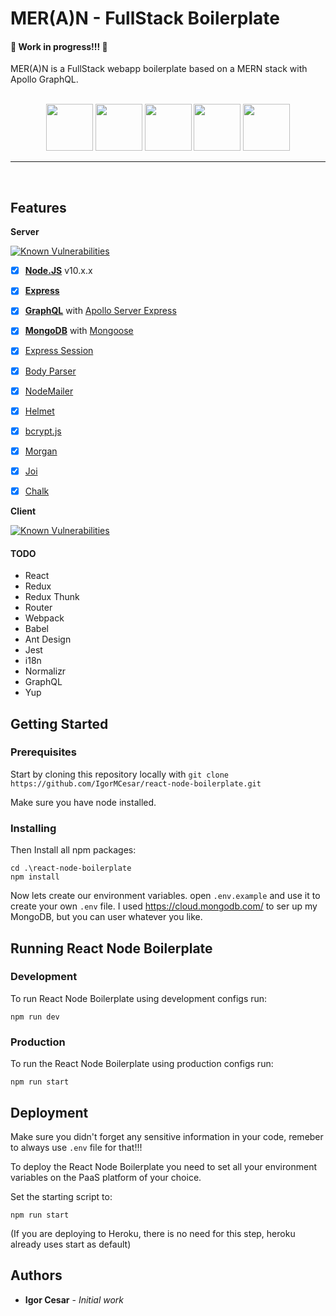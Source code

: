 # MER(A)N - FullStack Boilerplate

#### :construction: Work in progress!!! :construction:
MER(A)N is a FullStack webapp boilerplate based on a MERN stack with Apollo GraphQL.

<br>

<div align="center">
  <img src="https://cdn.iconscout.com/icon/free/png-256/mongodb-5-1175140.png" height="75">
  <img src="https://cdn.iconscout.com/icon/free/png-256/express-8-1175029.png" height="75">
  <img src="https://upload.wikimedia.org/wikipedia/commons/thumb/4/47/React.svg/512px-React.svg.png" height="75">
  <img src="https://media.licdn.com/dms/image/C4E0BAQE19TrEXW022w/company-logo_200_200/0?e=2159024400&v=beta&t=KSA1haVf2zqXDG5scvlmrXltTNA3MkkLLQpolQrTBTU" height="75">
  <img src="https://nodejs.org/static/images/logo-hexagon-card.png" height="75">
</div>

<hr />
<br />

## Features
**Server**

[![Known Vulnerabilities](https://snyk.io/test/github/IgorMCesar/react-node-boilerplate/badge.svg?targetFile=src/server/package.json)](https://snyk.io/test/github/IgorMCesar/react-node-boilerplate)
* [x] **[Node.JS](https://nodejs.org)** v10.x.x
* [x] **[Express](https://github.com/expressjs/express)**
* [x] **[GraphQL](http://graphql.org/)** with [Apollo Server Express](https://github.com/apollographql/apollo-server/tree/master/packages/apollo-server-express)
* [x] **[MongoDB](https://www.mongodb.com/)** with [Mongoose](https://github.com/Automattic/mongoose)
* [x] [Express Session](https://github.com/expressjs/session)
* [x] [Body Parser](https://github.com/expressjs/body-parser)
* [x] [NodeMailer](https://github.com/nodemailer/nodemailer)
* [x] [Helmet](https://github.com/helmetjs/helmet)
* [x] [bcrypt.js](https://github.com/dcodeIO/bcrypt.js)
* [x] [Morgan](https://github.com/expressjs/morgan)
* [x] [Joi](https://github.com/hapijs/joi)
* [x] [Chalk](https://github.com/chalk/chalk)


**Client**

[![Known Vulnerabilities](https://snyk.io/test/github/IgorMCesar/react-node-boilerplate/badge.svg?targetFile=src/client/package.json)](https://snyk.io/test/github/IgorMCesar/react-node-boilerplate)
#### TODO
* React
* Redux
* Redux Thunk
* Router
* Webpack
* Babel
* Ant Design
* Jest
* i18n
* Normalizr
* GraphQL
* Yup

## Getting Started

### Prerequisites

Start by cloning this repository locally with `git clone https://github.com/IgorMCesar/react-node-boilerplate.git`

Make sure you have node installed.

### Installing

Then Install all npm packages:

```
cd .\react-node-boilerplate
npm install
```

Now lets create our environment variables. open `.env.example` and use it to create your own `.env` file.
I used https://cloud.mongodb.com/ to ser up my MongoDB, but you can user whatever you like.

## Running React Node Boilerplate
### Development

To run React Node Boilerplate using development configs run:
```
npm run dev
```

### Production

To run the React Node Boilerplate using production configs run:
```
npm run start
```

## Deployment

Make sure you didn't forget any sensitive information in your code, remeber to always use `.env` file for that!!!

To deploy the React Node Boilerplate you need to set all your environment variables on the PaaS platform of your choice.

Set the starting script to:
```
npm run start
```
(If you are deploying to Heroku, there is no need for this step, heroku already uses start as default)

## Authors

* **Igor Cesar** - *Initial work*

